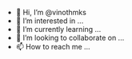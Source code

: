 - 👋 Hi, I’m @vinothmks
- 👀 I’m interested in ...
- 🌱 I’m currently learning ...
- 💞️ I’m looking to collaborate on ...
- 📫 How to reach me ...

<!---
vinothmks/vinothmks is a ✨ special ✨ repository because its `README.md` (this file) appears on your GitHub profile.
You can click the Preview link to take a look at your changes.
--->
